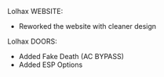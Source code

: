 Lolhax WEBSITE:
+ Reworked the website with cleaner design

Lolhax DOORS:
+ Added Fake Death (AC BYPASS)
+ Added ESP Options
